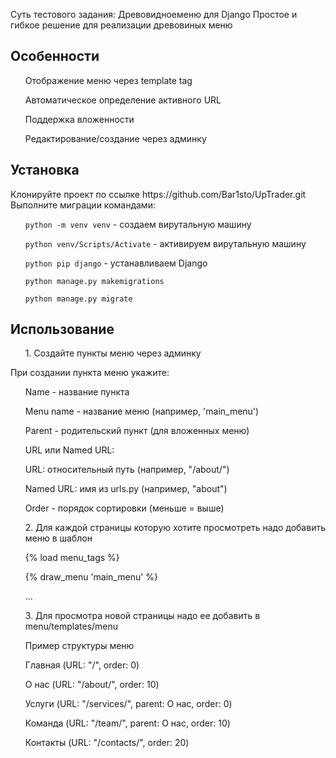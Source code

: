 Суть тестового задания: Древовидноеменю для Django
Простое и гибкое решение для реализации древовиных меню

<h2>Особенности</h2>
  <ul>Отображение меню через template tag</ul>
  <ul>Автоматическое определение активного URL</ul>
  <ul>Поддержка вложенности</ul>
  <ul>Редактирование/создание через админку</ul>

<h2>Установка</h2>
Клонируйте проект по ссылке https://github.com/Bar1sto/UpTrader.git
Выполните миграции командами:
<ol><code>python -m venv venv</code> - создаем вирутальную машину</ol>
<ol><code>python venv/Scripts/Activate</code> - активируем вирутальную машину</ol>
<ol><code>python pip django</code> - устанавливаем Django</ol>
<ol><code>python manage.py makemigrations</code></ol>
<ol><code>python manage.py migrate</code></ol>

<h2>Использование</h2>
<ol>1. Создайте пункты меню через админку</ol>
<ol></ol>При создании пункта меню укажите:</ol>
<ol>Name - название пункта</ol>
<ol>Menu name - название меню (например, 'main_menu')</ol>
<ol>Parent - родительский пункт (для вложенных меню)</ol>
<ol>URL или Named URL:</ol>
<ol>URL: относительный путь (например, "/about/")</ol>
<ol>Named URL: имя из urls.py (например, "about")</ol>
<ol>Order - порядок сортировки (меньше = выше)</ol>
<ol>2. Для каждой страницы которую хотите просмотреть надо добавить меню в шаблон</ol>
<ol>{% load menu_tags %}</ol>
<ol><!DOCTYPE html></ol>
<ol><html></ol>
<ol><head></ol>
 <ol>   <title>Мой сайт</title></ol>
<ol></head></ol>
<ol><body></ol>
   <ol> {% draw_menu 'main_menu' %}</ol>
   <ol> ...</ol>
<ol></body></ol>
<ol></html></ol>
<ol>3. Для просмотра новой страницы надо ее добавить в menu/templates/menu</ol>
<ol>Пример структуры меню</ol>
<ol>Главная (URL: "/", order: 0)</ol>
<ol>О нас (URL: "/about/", order: 10)</ol>
<ol>Услуги (URL: "/services/", parent: О нас, order: 0)</ol>
<ol>Команда (URL: "/team/", parent: О нас, order: 10)</ol>
<ol>Контакты (URL: "/contacts/", order: 20)</ol>

